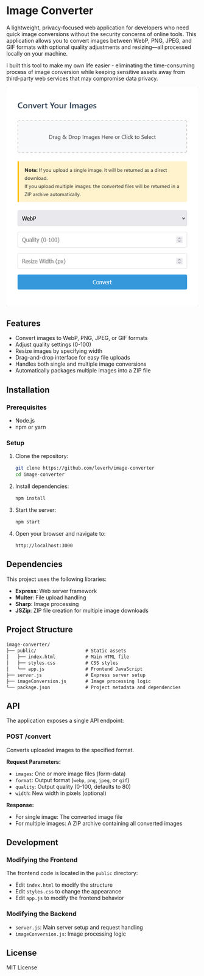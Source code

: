 # Image Converter

A lightweight, privacy-focused web application for developers who need quick image conversions without the security concerns of online tools.
This application allows you to convert images between WebP, PNG, JPEG, and GIF formats with optional quality adjustments and resizing—all processed locally on your machine. 

I built this tool to make my own life easier - eliminating the time-consuming process of image conversion while keeping sensitive assets away from third-party web services that may compromise data privacy. 

![Image Converter Preview](./public/image-converter-screenshot.png)

## Features

- Convert images to WebP, PNG, JPEG, or GIF formats
- Adjust quality settings (0-100)
- Resize images by specifying width
- Drag-and-drop interface for easy file uploads
- Handles both single and multiple image conversions
- Automatically packages multiple images into a ZIP file

## Installation

### Prerequisites

- Node.js
- npm or yarn

### Setup

1. Clone the repository:
   ```bash
   git clone https://github.com/leverh/image-converter
   cd image-converter
   ```

2. Install dependencies:
   ```bash
   npm install
   ```

3. Start the server:
   ```bash
   npm start
   ```

4. Open your browser and navigate to:
   ```
   http://localhost:3000
   ```

## Dependencies

This project uses the following libraries:

- **Express**: Web server framework
- **Multer**: File upload handling
- **Sharp**: Image processing
- **JSZip**: ZIP file creation for multiple image downloads

## Project Structure

```
image-converter/
├── public/                  # Static assets
│   ├── index.html           # Main HTML file
│   ├── styles.css           # CSS styles
│   └── app.js               # Frontend JavaScript
├── server.js                # Express server setup
├── imageConversion.js       # Image processing logic
└── package.json             # Project metadata and dependencies
```

## API

The application exposes a single API endpoint:

### POST /convert

Converts uploaded images to the specified format.

**Request Parameters:**
- `images`: One or more image files (form-data)
- `format`: Output format (`webp`, `png`, `jpeg`, or `gif`)
- `quality`: Output quality (0-100, defaults to 80)
- `width`: New width in pixels (optional)

**Response:**
- For single image: The converted image file
- For multiple images: A ZIP archive containing all converted images

## Development

### Modifying the Frontend

The frontend code is located in the `public` directory:
- Edit `index.html` to modify the structure
- Edit `styles.css` to change the appearance
- Edit `app.js` to modify the frontend behavior

### Modifying the Backend

- `server.js`: Main server setup and request handling
- `imageConversion.js`: Image processing logic

## License

MIT License

